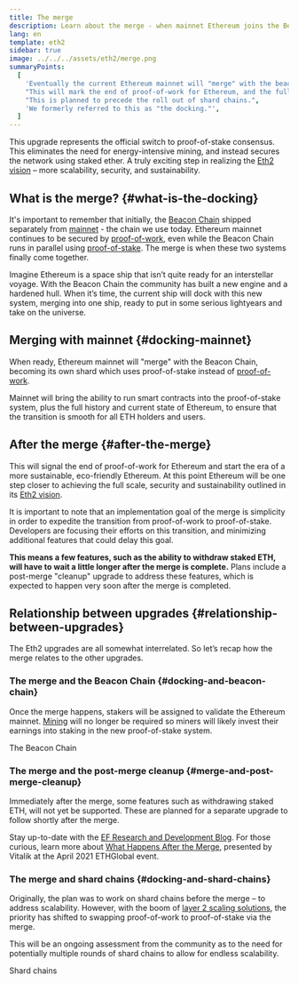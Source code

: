 ```yaml
---
title: The merge
description: Learn about the merge - when mainnet Ethereum joins the Beacon Chain coordinated proof-of-stake system.
lang: en
template: eth2
sidebar: true
image: ../../../assets/eth2/merge.png
summaryPoints:
  [
    'Eventually the current Ethereum mainnet will "merge" with the beacon chain proof-of-stake system.',
    "This will mark the end of proof-of-work for Ethereum, and the full transition to proof-of-stake.",
    "This is planned to precede the roll out of shard chains.",
    'We formerly referred to this as "the docking."',
  ]
---
```


<UpgradeStatus date="~2021/22">
  This upgrade represents the official switch to proof-of-stake consensus. This eliminates the need for energy-intensive mining, and instead secures the network using staked ether. A truly exciting step in realizing the <a href="/eth2/vision/">Eth2 vision</a> – more scalability, security, and sustainability.
</UpgradeStatus>

## What is the merge? {#what-is-the-docking}

It's important to remember that initially, the [Beacon Chain](/eth2/beacon-chain/) shipped separately from [mainnet](/glossary/#mainnet) - the chain we use today. Ethereum mainnet continues to be secured by [proof-of-work](/developers/docs/consensus-mechanisms/pow/), even while the Beacon Chain runs in parallel using [proof-of-stake](/developers/docs/consensus-mechanisms/pos/). The merge is when these two systems finally come together.

Imagine Ethereum is a space ship that isn’t quite ready for an interstellar voyage. With the Beacon Chain the community has built a new engine and a hardened hull. When it’s time, the current ship will dock with this new system, merging into one ship, ready to put in some serious lightyears and take on the universe.

## Merging with mainnet {#docking-mainnet}

When ready, Ethereum mainnet will "merge" with the Beacon Chain, becoming its own shard which uses proof-of-stake instead of [proof-of-work](/developers/docs/consensus-mechanisms/pow/).

Mainnet will bring the ability to run smart contracts into the proof-of-stake system, plus the full history and current state of Ethereum, to ensure that the transition is smooth for all ETH holders and users.

<!-- ### Improving mainnet

Before mainnet docks with the new eth2 system, it’s probably worthwhile sorting some of the issues that are in flight – often referred to as Ethereum1.x.

These include Improvements for

- **End users**: like [EIP-1559](https://eips.ethereum.org/EIPS/eip-1559) which changes the way users bid for blockspace. In other words, making transaction fees more efficient for end users.
- **Client runners**: making running clients more sustainable by capping disk space requirements.
- **Developers**: upgrading the EVM to be more flexible.

Plus many more.

[More on Ethereum1.x](/learn/#eth-1x)

These improvements all have a place in Eth2 so it’s likely that their progress may affect the timing of the merge. -->

## After the merge {#after-the-merge}

This will signal the end of proof-of-work for Ethereum and start the era of a more sustainable, eco-friendly Ethereum. At this point Ethereum will be one step closer to achieving the full scale, security and sustainability outlined in its [Eth2 vision](/eth2/vision/).

It is important to note that an implementation goal of the merge is simplicity in order to expedite the transition from proof-of-work to proof-of-stake. Developers are focusing their efforts on this transition, and minimizing additional features that could delay this goal.

**This means a few features, such as the ability to withdraw staked ETH, will have to wait a little longer after the merge is complete.** Plans include a post-merge "cleanup" upgrade to address these features, which is expected to happen very soon after the merge is completed.

## Relationship between upgrades {#relationship-between-upgrades}

The Eth2 upgrades are all somewhat interrelated. So let’s recap how the merge relates to the other upgrades.

### The merge and the Beacon Chain {#docking-and-beacon-chain}

Once the merge happens, stakers will be assigned to validate the Ethereum mainnet. [Mining](/developers/docs/consensus-mechanisms/pow/mining/) will no longer be required so miners will likely invest their earnings into staking in the new proof-of-stake system.

<ButtonLink to="/eth2/beacon-chain/">The Beacon Chain</ButtonLink>

### The merge and the post-merge cleanup {#merge-and-post-merge-cleanup}

Immediately after the merge, some features such as withdrawing staked ETH, will not yet be supported. These are planned for a separate upgrade to follow shortly after the merge.

Stay up-to-date with the [EF Research and Development Blog](https://blog.ethereum.org/category/research-and-development/). For those curious, learn more about [What Happens After the Merge](https://youtu.be/7ggwLccuN5s?t=101), presented by Vitalik at the April 2021 ETHGlobal event.

### The merge and shard chains {#docking-and-shard-chains}

Originally, the plan was to work on shard chains before the merge – to address scalability. However, with the boom of [layer 2 scaling solutions](/developers/docs/scaling/#layer-2-scaling), the priority has shifted to swapping proof-of-work to proof-of-stake via the merge.

This will be an ongoing assessment from the community as to the need for potentially multiple rounds of shard chains to allow for endless scalability.

<ButtonLink to="/eth2/shard-chains/">Shard chains</ButtonLink>
